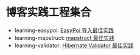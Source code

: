 #  博客实践工程集合


- learning-easypoi: [EasyPoi 导入最佳实践](http://nullpointer.pw/easypoi%E5%AF%BC%E5%85%A5Excel%E6%9C%80%E4%BD%B3%E5%AE%9E%E8%B7%B5.html)
- learning-mapstruct: [mapstruct 最佳实践](http://nullpointer.pw/mapstruct%E6%9C%80%E4%BD%B3%E5%AE%9E%E8%B7%B5.html)
- learning-validator: [Hibernate Validator 最佳实践](http://nullpointer.pw/hibernate-validator-best-practice.html)